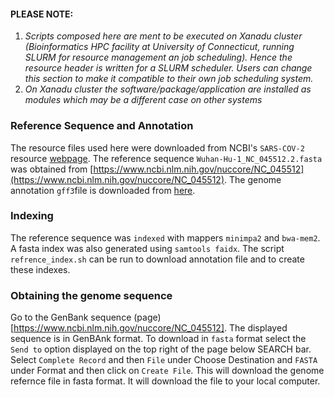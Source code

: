 

#### PLEASE NOTE:
1. *Scripts composed here are ment to be executed on Xanadu cluster (Bioinformatics HPC facility at University of Connecticut, running SLURM for resource management an job scheduling).  Hence the resource header is written for a SLURM scheduler.  Users can change this section to make it compatible to their own job scheduling system.*
2. *On Xanadu cluster the software/package/application are installed as modules which may be a different case on other systems*

### Reference Sequence and Annotation
The resource files used here were downloaded from NCBI's `SARS-COV-2` resource [webpage](https://www.ncbi.nlm.nih.gov/sars-cov-2/). The reference sequence `Wuhan-Hu-1_NC_045512.2.fasta` was obtained from [https://www.ncbi.nlm.nih.gov/nuccore/NC_045512](https://www.ncbi.nlm.nih.gov/nuccore/NC_045512).  The genome annotation `gff3`file is downloaded from [here](https://ftp.ncbi.nlm.nih.gov/genomes/all/GCF/009/858/895/GCF_009858895.2_ASM985889v3/GCF_009858895.2_ASM985889v3_genomic.gff.gz).

### Indexing
The reference sequence was `indexed` with mappers  `minimpa2` and `bwa-mem2`. A fasta index was also generated using `samtools faidx`. The script `refrence_index.sh` can be run to download annotation file and to create these indexes. 

### Obtaining the genome sequence
Go to the GenBank sequence (page)[https://www.ncbi.nlm.nih.gov/nuccore/NC_045512]. The displayed sequence is in GenBAnk format.  To download in `fasta` format select the `Send to` option displayed on the top right of the page below SEARCH bar. Select `Complete Record` and then `File` under Choose Destination and `FASTA` under Format and then click on `Create File`.  This will download the genome refernce file in fasta format.  It will download the file to your local computer.